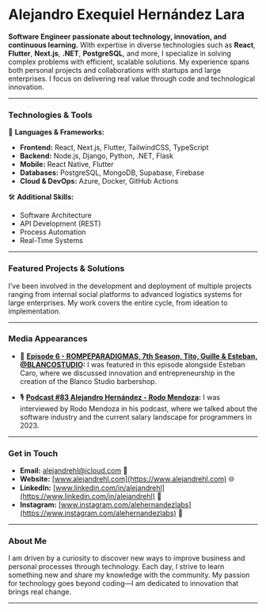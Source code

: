# Alejandro Exequiel Hernández Lara

**Software Engineer passionate about technology, innovation, and continuous learning.** With expertise in diverse technologies such as **React**, **Flutter**, **Next.js**, **.NET**, **PostgreSQL**, and more, I specialize in solving complex problems with efficient, scalable solutions. My experience spans both personal projects and collaborations with startups and large enterprises. I focus on delivering real value through code and technological innovation.

---

### Technologies & Tools

🚀 **Languages & Frameworks:**

- **Frontend:** React, Next.js, Flutter, TailwindCSS, TypeScript
- **Backend:** Node.js, Django, Python, .NET, Flask
- **Mobile:** React Native, Flutter
- **Databases:** PostgreSQL, MongoDB, Supabase, Firebase
- **Cloud & DevOps:** Azure, Docker, GitHub Actions

🛠️ **Additional Skills:**

- Software Architecture
- API Development (REST)
- Process Automation
- Real-Time Systems

---

### Featured Projects & Solutions

I’ve been involved in the development and deployment of multiple projects ranging from internal social platforms to advanced logistics systems for large enterprises. My work covers the entire cycle, from ideation to implementation.

---

### Media Appearances

- 🎥 **[Episode 6 - ROMPEPARADIGMAS, 7th Season, Tito, Guille & Esteban, @BLANCOSTUDIO](https://www.youtube.com/watch?v=rQvj-B8rEUQ&t=689s):** I was featured in this episode alongside Esteban Caro, where we discussed innovation and entrepreneurship in the creation of the Blanco Studio barbershop.

- 🎙️ **[Podcast #83 Alejandro Hernández - Rodo Mendoza](https://www.youtube.com/watch?v=x_cSJYfumW4):** I was interviewed by Rodo Mendoza in his podcast, where we talked about the software industry and the current salary landscape for programmers in 2023.

---

### Get in Touch

- **Email:** [alejandrehl@icloud.com](mailto:alejandrehl@icloud.com) 📧
- **Website:** [www.alejandrehl.com](https://www.alejandrehl.com) 🌐
- **LinkedIn:** [www.linkedin.com/in/alejandrehl](https://www.linkedin.com/in/alejandrehl) 🔗
- **Instagram:** [www.instagram.com/alehernandezlabs](https://www.instagram.com/alehernandezlabs) 📸

---

### About Me

I am driven by a curiosity to discover new ways to improve business and personal processes through technology. Each day, I strive to learn something new and share my knowledge with the community. My passion for technology goes beyond coding—I am dedicated to innovation that brings real change.

---
